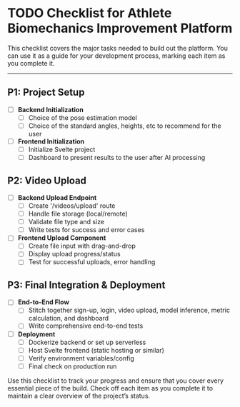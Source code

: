# TODO Checklist for Athlete Biomechanics Improvement Platform

This checklist covers the major tasks needed to build out the platform. You can use it as a guide for your development process, marking each item as you complete it.

---

## P1: Project Setup

- [ ] **Backend Initialization**  
  - [ ] Choice of the pose estimation model
  - [ ] Choice of the standard angles, heights, etc to recommend for the user

- [ ] **Frontend Initialization**  
  - [ ] Initialize Svelte project
  - [ ] Dashboard to present results to the user after AI processing

## P2: Video Upload

- [ ] **Backend Upload Endpoint**  
  - [ ] Create '/videos/upload' route  
  - [ ] Handle file storage (local/remote)  
  - [ ] Validate file type and size  
  - [ ] Write tests for success and error cases

- [ ] **Frontend Upload Component**  
  - [ ] Create file input with drag-and-drop  
  - [ ] Display upload progress/status  
  - [ ] Test for successful uploads, error handling

## P3: Final Integration & Deployment

- [ ] **End-to-End Flow**  
  - [ ] Stitch together sign-up, login, video upload, model inference, metric calculation, and dashboard  
  - [ ] Write comprehensive end-to-end tests

- [ ] **Deployment**  
  - [ ] Dockerize backend or set up serverless  
  - [ ] Host Svelte frontend (static hosting or similar)  
  - [ ] Verify environment variables/config  
  - [ ] Final check on production run

Use this checklist to track your progress and ensure that you cover every essential piece of the build. Check off each item as you complete it to maintain a clear overview of the project’s status.
